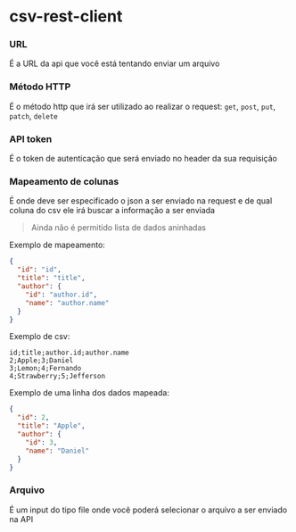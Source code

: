 # csv-rest-client

### URL

É a URL da api que você está tentando enviar um arquivo

### Método HTTP

É o método http que irá ser utilizado ao realizar o request: `get`, `post`, `put`, `patch`, `delete`

### API token

É o token de autenticação que será enviado no header da sua requisição

### Mapeamento de colunas

É onde deve ser especificado o json a ser enviado na request e de qual coluna do csv ele irá buscar a informação a ser
enviada

> Ainda não é permitido lista de dados aninhadas

Exemplo de mapeamento:

```json
{
  "id": "id",
  "title": "title",
  "author": {
    "id": "author.id",
    "name": "author.name"
  }
}
```

Exemplo de csv:

```csv
id;title;author.id;author.name
2;Apple;3;Daniel
3;Lemon;4;Fernando
4;Strawberry;5;Jefferson
```

Exemplo de uma linha dos dados mapeada:

```json
{
  "id": 2,
  "title": "Apple",
  "author": {
    "id": 3,
    "name": "Daniel"
  }
}
```

### Arquivo

É um input do tipo file onde você poderá selecionar o arquivo a ser enviado na API